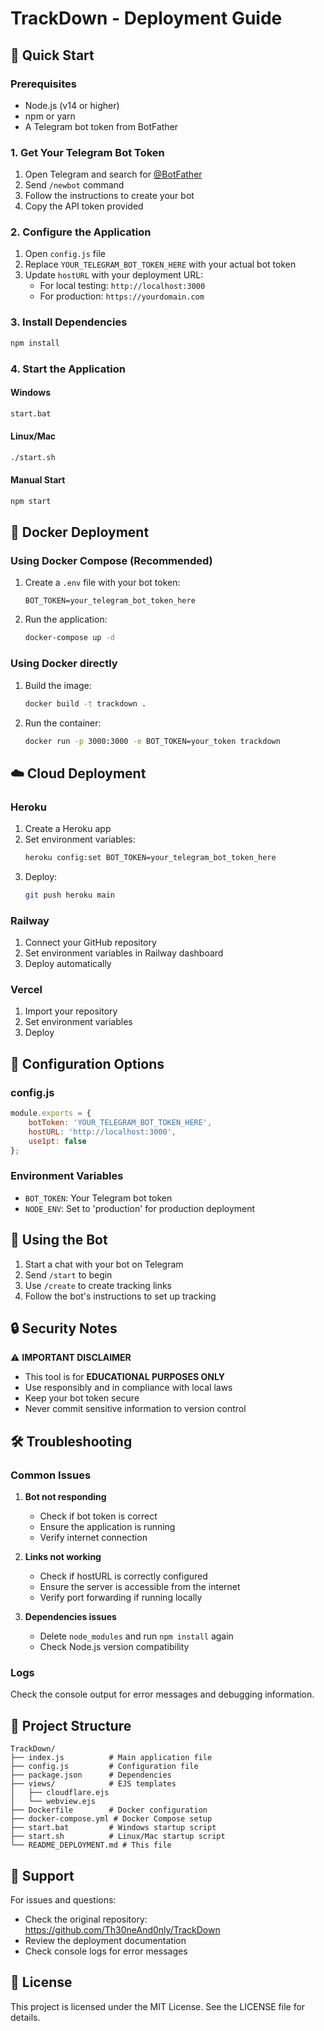 # TrackDown - Deployment Guide

## 🚀 Quick Start

### Prerequisites
- Node.js (v14 or higher)
- npm or yarn
- A Telegram bot token from BotFather

### 1. Get Your Telegram Bot Token
1. Open Telegram and search for [@BotFather](https://t.me/BotFather)
2. Send `/newbot` command
3. Follow the instructions to create your bot
4. Copy the API token provided

### 2. Configure the Application
1. Open `config.js` file
2. Replace `YOUR_TELEGRAM_BOT_TOKEN_HERE` with your actual bot token
3. Update `hostURL` with your deployment URL:
   - For local testing: `http://localhost:3000`
   - For production: `https://yourdomain.com`

### 3. Install Dependencies
```bash
npm install
```

### 4. Start the Application

#### Windows
```bash
start.bat
```

#### Linux/Mac
```bash
./start.sh
```

#### Manual Start
```bash
npm start
```

## 🐳 Docker Deployment

### Using Docker Compose (Recommended)
1. Create a `.env` file with your bot token:
   ```
   BOT_TOKEN=your_telegram_bot_token_here
   ```
2. Run the application:
   ```bash
   docker-compose up -d
   ```

### Using Docker directly
1. Build the image:
   ```bash
   docker build -t trackdown .
   ```
2. Run the container:
   ```bash
   docker run -p 3000:3000 -e BOT_TOKEN=your_token trackdown
   ```

## ☁️ Cloud Deployment

### Heroku
1. Create a Heroku app
2. Set environment variables:
   ```bash
   heroku config:set BOT_TOKEN=your_telegram_bot_token_here
   ```
3. Deploy:
   ```bash
   git push heroku main
   ```

### Railway
1. Connect your GitHub repository
2. Set environment variables in Railway dashboard
3. Deploy automatically

### Vercel
1. Import your repository
2. Set environment variables
3. Deploy

## 🔧 Configuration Options

### config.js
```javascript
module.exports = {
    botToken: 'YOUR_TELEGRAM_BOT_TOKEN_HERE',
    hostURL: 'http://localhost:3000',
    use1pt: false
};
```

### Environment Variables
- `BOT_TOKEN`: Your Telegram bot token
- `NODE_ENV`: Set to 'production' for production deployment

## 📱 Using the Bot

1. Start a chat with your bot on Telegram
2. Send `/start` to begin
3. Use `/create` to create tracking links
4. Follow the bot's instructions to set up tracking

## 🔒 Security Notes

⚠️ **IMPORTANT DISCLAIMER**
- This tool is for **EDUCATIONAL PURPOSES ONLY**
- Use responsibly and in compliance with local laws
- Keep your bot token secure
- Never commit sensitive information to version control

## 🛠️ Troubleshooting

### Common Issues

1. **Bot not responding**
   - Check if bot token is correct
   - Ensure the application is running
   - Verify internet connection

2. **Links not working**
   - Check if hostURL is correctly configured
   - Ensure the server is accessible from the internet
   - Verify port forwarding if running locally

3. **Dependencies issues**
   - Delete `node_modules` and run `npm install` again
   - Check Node.js version compatibility

### Logs
Check the console output for error messages and debugging information.

## 📁 Project Structure

```
TrackDown/
├── index.js          # Main application file
├── config.js         # Configuration file
├── package.json      # Dependencies
├── views/            # EJS templates
│   ├── cloudflare.ejs
│   └── webview.ejs
├── Dockerfile        # Docker configuration
├── docker-compose.yml # Docker Compose setup
├── start.bat         # Windows startup script
├── start.sh          # Linux/Mac startup script
└── README_DEPLOYMENT.md # This file
```

## 🤝 Support

For issues and questions:
- Check the original repository: https://github.com/Th30neAnd0nly/TrackDown
- Review the deployment documentation
- Check console logs for error messages

## 📄 License

This project is licensed under the MIT License. See the LICENSE file for details.

